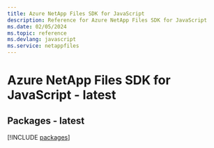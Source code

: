 ```yaml
---
title: Azure NetApp Files SDK for JavaScript
description: Reference for Azure NetApp Files SDK for JavaScript
ms.date: 02/05/2024
ms.topic: reference
ms.devlang: javascript
ms.service: netappfiles
---
```

# Azure NetApp Files SDK for JavaScript - latest
## Packages - latest
[!INCLUDE [packages](netapp-files-index.md)]